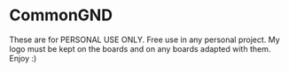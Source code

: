 # CommonGND
These are for PERSONAL USE ONLY. Free use in any personal project.
My logo must be kept on the boards and on any boards adapted with them.
Enjoy :)
